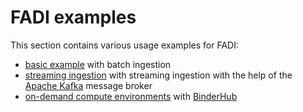 FADI examples
=========

This section contains various usage examples for FADI:

* [basic example](/USERGUIDE.md) with batch ingestion
* [streaming ingestion](examples/kafka/README.md) with streaming ingestion with the help of the [Apache Kafka](https://kafka.apache.org) message broker
* [on-demand compute environments](examples/binderhub/README.md) with [BinderHub](https://binderhub.readthedocs.io/en/latest/)